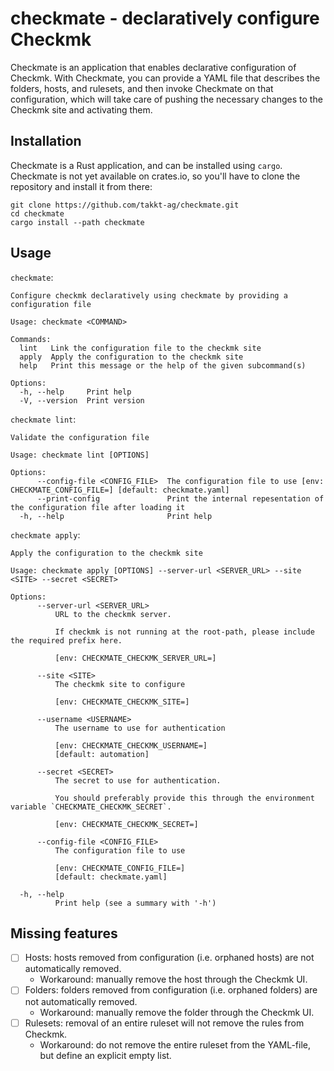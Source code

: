 # checkmate - declaratively configure Checkmk

Checkmate is an application that enables declarative configuration of Checkmk. With Checkmate, you can provide a YAML
file that describes the folders, hosts, and rulesets, and then invoke Checkmate on that configuration, which will take
care of pushing the necessary changes to the Checkmk site and activating them.

## Installation

Checkmate is a Rust application, and can be installed using `cargo`. Checkmate is not yet available on crates.io, so
you'll have to clone the repository and install it from there:

```shell
git clone https://github.com/takkt-ag/checkmate.git
cd checkmate
cargo install --path checkmate
```

## Usage

`checkmate`:

```text
Configure checkmk declaratively using checkmate by providing a configuration file

Usage: checkmate <COMMAND>

Commands:
  lint   Link the configuration file to the checkmk site
  apply  Apply the configuration to the checkmk site
  help   Print this message or the help of the given subcommand(s)

Options:
  -h, --help     Print help
  -V, --version  Print version
```

`checkmate lint`:

```text
Validate the configuration file

Usage: checkmate lint [OPTIONS]

Options:
      --config-file <CONFIG_FILE>  The configuration file to use [env: CHECKMATE_CONFIG_FILE=] [default: checkmate.yaml]
      --print-config               Print the internal repesentation of the configuration file after loading it
  -h, --help                       Print help
```

`checkmate apply`:

```text
Apply the configuration to the checkmk site

Usage: checkmate apply [OPTIONS] --server-url <SERVER_URL> --site <SITE> --secret <SECRET>

Options:
      --server-url <SERVER_URL>
          URL to the checkmk server.

          If checkmk is not running at the root-path, please include the required prefix here.

          [env: CHECKMATE_CHECKMK_SERVER_URL=]

      --site <SITE>
          The checkmk site to configure

          [env: CHECKMATE_CHECKMK_SITE=]

      --username <USERNAME>
          The username to use for authentication

          [env: CHECKMATE_CHECKMK_USERNAME=]
          [default: automation]

      --secret <SECRET>
          The secret to use for authentication.

          You should preferably provide this through the environment variable `CHECKMATE_CHECKMK_SECRET`.

          [env: CHECKMATE_CHECKMK_SECRET=]

      --config-file <CONFIG_FILE>
          The configuration file to use

          [env: CHECKMATE_CONFIG_FILE=]
          [default: checkmate.yaml]

  -h, --help
          Print help (see a summary with '-h')
```

## Missing features

* [ ] Hosts: hosts removed from configuration (i.e. orphaned hosts) are not automatically removed.
    * Workaround: manually remove the host through the Checkmk UI.
* [ ] Folders: folders removed from configuration (i.e. orphaned folders) are not automatically removed.
    * Workaround: manually remove the folder through the Checkmk UI.
* [ ] Rulesets: removal of an entire ruleset will not remove the rules from Checkmk.
    * Workaround: do not remove the entire ruleset from the YAML-file, but define an explicit empty list.
